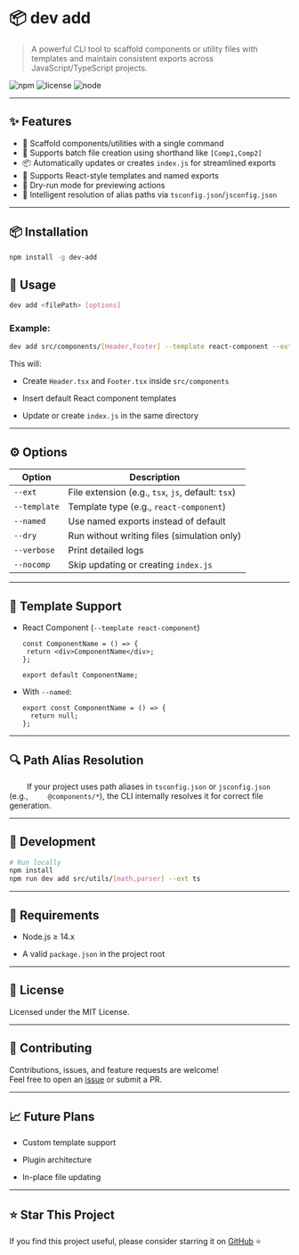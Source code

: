 # 📦 dev add

> A powerful CLI tool to scaffold components or utility files with templates and maintain consistent exports across JavaScript/TypeScript projects.

![npm](https://img.shields.io/npm/v/dev-add)
![license](https://img.shields.io/badge/license-MIT-blue)
![node](https://img.shields.io/badge/node-%3E%3D14.0.0-brightgreen)

---

## ✨ Features

- 🚀 Scaffold components/utilities with a single command
- 📂 Supports batch file creation using shorthand like `[Comp1,Comp2]`
- 📦 Automatically updates or creates `index.js` for streamlined exports
- 🎯 Supports React-style templates and named exports
- 🧪 Dry-run mode for previewing actions
- 🧠 Intelligent resolution of alias paths via `tsconfig.json`/`jsconfig.json`

---

## 📦 Installation

```bash
npm install -g dev-add
```

## 🔧 Usage

```bash
dev add <filePath> [options]
```

### Example:

```bash
dev add src/components/[Header,Footer] --template react-component --ext tsx
```

This will:

- Create `Header.tsx` and `Footer.tsx` inside `src/components`
  
- Insert default React component templates
  
- Update or create `index.js` in the same directory
  

---

## ⚙  Options

| Option | Description |
| --- | --- |
| `--ext` | File extension (e.g., `tsx`, `js`, default: `tsx`) |
| `--template` | Template type (e.g., `react-component`) |
| `--named` | Use named exports instead of default |
| `--dry` | Run without writing files (simulation only) |
| `--verbose` | Print detailed logs |
| `--nocomp` | Skip updating or creating `index.js` |

---

## 📁 Template Support

- React Component (`--template react-component`)
  
  ```tsx
  const ComponentName = () => {
   return <div>ComponentName</div>;
  }; 
  
  export default ComponentName;
  ```
  

- With `--named`:
  
  ```tsx
  export const ComponentName = () => {
    return null;
  };
  ```
  

---

## 🔍 Path Alias Resolution

        If your project uses path aliases in `tsconfig.json` or `jsconfig.json` (e.g.,         `@components/*`), the CLI internally resolves it for correct file generation.

---

## 🧪 Development

```bash
# Run locally
npm install
npm run dev add src/utils/[math,parser] --ext ts
```

---

## 📌 Requirements

- Node.js ≥ 14.x
  
- A valid `package.json` in the project root
  

---

## 📃 License

Licensed under the MIT License.

---

## 🤝 Contributing

Contributions, issues, and feature requests are welcome!  
Feel free to open an [issue](https://github.com/iamevs/dev-add/issues) or submit a PR.

---

## 📈 Future Plans

- Custom template support
  
- Plugin architecture
  
- In-place file updating
  

---

## ⭐ Star This Project

If you find this project useful, please consider starring it on [GitHub](https://github.com/iamevs/dev-add) ⭐
